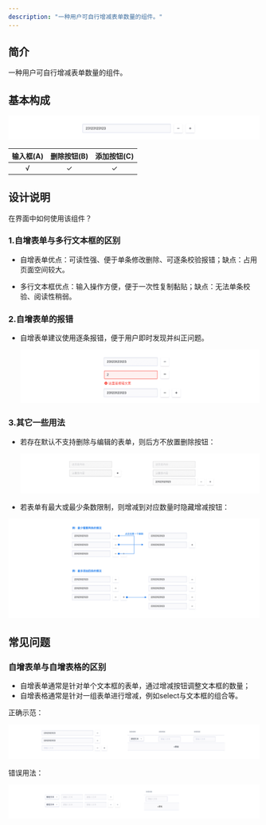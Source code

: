 ```yaml
---
description: "一种用户可自行增减表单数量的组件。"
---
```


<!--副标题具体写法见源代码模式-->



## 简介

一种用户可自行增减表单数量的组件。



## 基本构成

![001](../../../images/EditableTable/001.png)

| 输入框(A) | 删除按钮(B) | 添加按钮(C) |
| :-------: | :---------: | :---------: |
|     √     |      ✓      |      ✓      |




## 设计说明


在界面中如何使用该组件？



### 1.自增表单与多行文本框的区别

- 自增表单优点：可读性强、便于单条修改删除、可逐条校验报错；缺点：占用页面空间较大。

- 多行文本框优点：输入操作方便，便于一次性复制黏贴；缺点：无法单条校验、阅读性稍弱。

  

### 2.自增表单的报错   

- 自增表单建议使用逐条报错，便于用户即时发现并纠正问题。

  ![003](../../../images/EditableList/003.png)

### 3.其它一些用法   

- 若存在默认不支持删除与编辑的表单，则后方不放置删除按钮：

  ![004](../../../images/EditableList/004.png)

- 若表单有最大或最少条数限制，则增减到对应数量时隐藏增减按钮：

![005](../../../images/EditableList/005.png)



## 常见问题

### 自增表单与自增表格的区别

-  自增表单通常是针对单个文本框的表单，通过增减按钮调整文本框的数量；
-  自增表格通常是针对一组表单进行增减，例如select与文本框的组合等。

<div class="u-md-flex-without-bg">
   <div class="u-md-mr24">
      <p><i class="u-md-suggested"></i>正确示范：</p>
      <img src="../../../images/EditableList/002.png"/>
   </div>
   <div>
      <p><i class="u-md-not-suggested"></i>错误用法：</p>
      <img src="../../../images/EditableList/006.png"  />
   </div>
</div>



